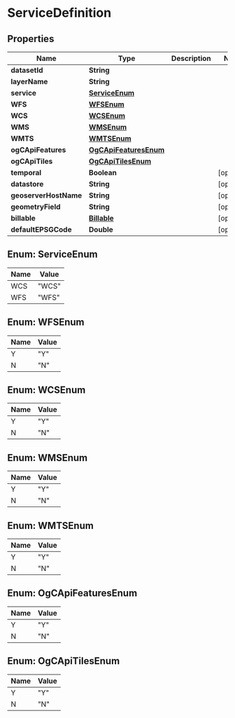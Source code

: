 

# ServiceDefinition


## Properties

| Name | Type | Description | Notes |
|------------ | ------------- | ------------- | -------------|
|**datasetId** | **String** |  |  |
|**layerName** | **String** |  |  |
|**service** | [**ServiceEnum**](#ServiceEnum) |  |  |
|**WFS** | [**WFSEnum**](#WFSEnum) |  |  |
|**WCS** | [**WCSEnum**](#WCSEnum) |  |  |
|**WMS** | [**WMSEnum**](#WMSEnum) |  |  |
|**WMTS** | [**WMTSEnum**](#WMTSEnum) |  |  |
|**ogCApiFeatures** | [**OgCApiFeaturesEnum**](#OgCApiFeaturesEnum) |  |  |
|**ogCApiTiles** | [**OgCApiTilesEnum**](#OgCApiTilesEnum) |  |  |
|**temporal** | **Boolean** |  |  [optional] |
|**datastore** | **String** |  |  [optional] |
|**geoserverHostName** | **String** |  |  [optional] |
|**geometryField** | **String** |  |  [optional] |
|**billable** | [**Billable**](Billable.md) |  |  [optional] |
|**defaultEPSGCode** | **Double** |  |  [optional] |



## Enum: ServiceEnum

| Name | Value |
|---- | -----|
| WCS | &quot;WCS&quot; |
| WFS | &quot;WFS&quot; |



## Enum: WFSEnum

| Name | Value |
|---- | -----|
| Y | &quot;Y&quot; |
| N | &quot;N&quot; |



## Enum: WCSEnum

| Name | Value |
|---- | -----|
| Y | &quot;Y&quot; |
| N | &quot;N&quot; |



## Enum: WMSEnum

| Name | Value |
|---- | -----|
| Y | &quot;Y&quot; |
| N | &quot;N&quot; |



## Enum: WMTSEnum

| Name | Value |
|---- | -----|
| Y | &quot;Y&quot; |
| N | &quot;N&quot; |



## Enum: OgCApiFeaturesEnum

| Name | Value |
|---- | -----|
| Y | &quot;Y&quot; |
| N | &quot;N&quot; |



## Enum: OgCApiTilesEnum

| Name | Value |
|---- | -----|
| Y | &quot;Y&quot; |
| N | &quot;N&quot; |



